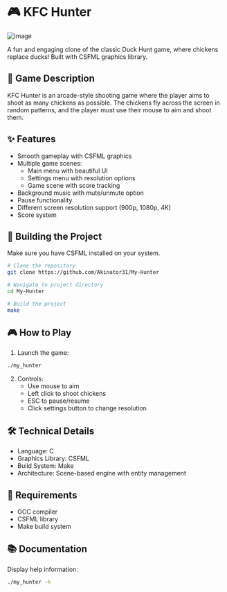 # 🎮 KFC Hunter

![image](https://github.com/user-attachments/assets/794b8f97-8ae4-4f2a-a098-fc79876e541c)

A fun and engaging clone of the classic Duck Hunt game, where chickens replace ducks! Built with CSFML graphics library.

## 🎯 Game Description

KFC Hunter is an arcade-style shooting game where the player aims to shoot as many chickens as possible. The chickens fly across the screen in random patterns, and the player must use their mouse to aim and shoot them.

## ✨ Features

- Smooth gameplay with CSFML graphics
- Multiple game scenes:
  - Main menu with beautiful UI
  - Settings menu with resolution options
  - Game scene with score tracking
- Background music with mute/unmute option
- Pause functionality
- Different screen resolution support (900p, 1080p, 4K)
- Score system

## 🔧 Building the Project

Make sure you have CSFML installed on your system.

```sh
# Clone the repository
git clone https://github.com/Akinator31/My-Hunter

# Navigate to project directory
cd My-Hunter

# Build the project
make
```

## 🎮 How to Play

1. Launch the game:
```sh
./my_hunter
```

2. Controls:
   - Use mouse to aim
   - Left click to shoot chickens
   - ESC to pause/resume
   - Click settings button to change resolution

## 🛠️ Technical Details

- Language: C
- Graphics Library: CSFML
- Build System: Make
- Architecture: Scene-based engine with entity management

## 🌟 Requirements

- GCC compiler
- CSFML library
- Make build system

## 📚 Documentation

Display help information:
```sh
./my_hunter -h
```
